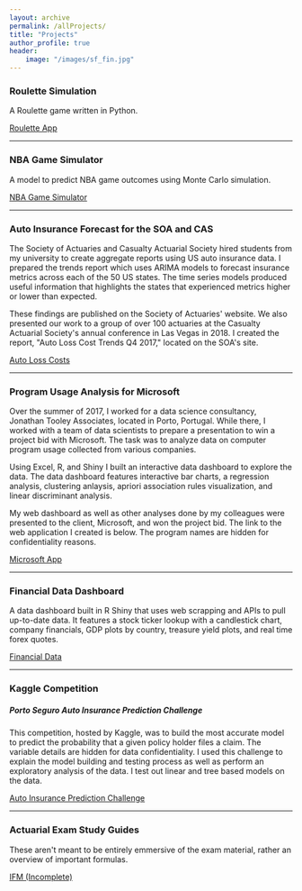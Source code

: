 ```yaml
---
layout: archive
permalink: /allProjects/
title: "Projects"
author_profile: true
header:
    image: "/images/sf_fin.jpg"
---
```



<h3>Roulette Simulation</h3>

A Roulette game written in Python.

<a href="https://trevor-johnson.github.io/roulette/" title="Roulette App" target="_blank">Roulette App</a>

___

<h3> NBA Game Simulator </h3>

A model to predict NBA game outcomes using Monte Carlo simulation.

<a href="https://trevor-johnson.github.io/NBA_Simulation/" title="NBA Game Simulator" target="_blank">NBA Game Simulator</a>

___


<h3>Auto Insurance Forecast for the SOA and CAS</h3>

The Society of Actuaries and Casualty Actuarial Society hired students from my university to create aggregate reports using US auto insurance data. I prepared the trends report which uses ARIMA models to forecast insurance metrics across each of the 50 US states. The time series models produced useful information that highlights the states that experienced metrics higher or lower than expected.

These findings are published on the Society of Actuaries' website. We also presented our work to a group of over 100 actuaries at the Casualty Actuarial Society's annual conference in Las Vegas in 2018. I created the report, "Auto Loss Cost Trends Q4 2017," located on the SOA's site.

<a href = "https://www.soa.org/research-reports/2018/auto-loss-cost-trends/" title = "Auto Loss Costs" target = "_blank">Auto Loss Costs</a>

___

<h3>Program Usage Analysis for Microsoft</h3>

Over the summer of 2017, I worked for a data science consultancy, Jonathan Tooley Associates, located in Porto, Portugal. While there, I worked with a team of data scientists to prepare a presentation to win a project bid with Microsoft. The task was to analyze data on computer program usage collected from various companies.

Using Excel, R, and Shiny I built an interactive data dashboard to explore the data. The data dashboard features interactive bar charts, a regression analysis, clustering anlaysis, apriori association rules visualization, and linear discriminant analysis. 

My web dashboard as well as other analyses done by my colleagues were presented to the client, Microsoft, and won the project bid. The link to the web application I created is below. The program names are hidden for confidentiality reasons.

<a href="https://trevorjohnson.shinyapps.io/jta_app/" title="Microsoft App" target="_blank">Microsoft App</a>

___

<h3>Financial Data Dashboard</h3>

A data dashboard built in R Shiny that uses web scrapping and APIs to pull up-to-date data. It features a stock ticker lookup with a candlestick chart, company financials, GDP plots by country, treasure yield plots, and real time forex quotes.

<a href = "https://trevorjohnson.shinyapps.io/Finance/" title = "Financial Data" target = "_blank">Financial Data</a>

___

<h3>Kaggle Competition</h3>

<h5>Porto Seguro Auto Insurance Prediction Challenge</h5>

This competition, hosted by Kaggle, was to build the most accurate model to predict the probability that a given policy holder files a claim. The variable details are hidden for data confidentiality. I used this challenge to explain the model building and testing process as well as perform an exploratory analysis of the data. I test out linear and tree based models on the data.

<a href = "https://trevor-johnson.github.io/kagglePortoSeguro/" title = "Auto Insurance Prediction Challenge" target = "_blank">Auto Insurance Prediction Challenge</a>

___

<h3>Actuarial Exam Study Guides</h3>

These aren't meant to be entirely emmersive of the exam material, rather an overview of important formulas.

<a href = "/_pages/actuarialStudyGuides/IFM.html">IFM (Incomplete)</a>
